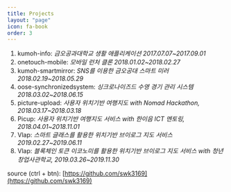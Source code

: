 ```yaml
---
title: Projects
layout: "page"
icon: fa-book
order: 3
---
```


1. kumoh-info: *금오공과대학교 생활 애플리케이션
2017.07.07~2017.09.01*
2. onetouch-mobile: *모바일 런처 클론
2018.01.02~2018.02.27*
3. kumoh-smartmirror: *SNS를 이용한 금오공대 스마트 미러
2018.02.19~2018.05.29*
4. oose-synchronizedsystem: *싱크로나이즈드 수영 경기 관리 시스템
2018.03.02~2018.06.15*
5. picture-upload: *사용자 위치기반 여행지도
with Nomad Hackathon, 2018.03.17~2018.03.18*
6. Picup: *사용자 위치기반 여행지도 서비스
with 한이음 ICT 멘토링, 2018.04.01~2018.11.01*
7. Vlap: *스마트 글래스를 활용한 위치기반 브이로그 지도 서비스
2019.02.27~2019.06.11*
8. Vlap: *블록체인 토큰 이코노미를 활용한 위치기반 브이로그 지도 서비스
with 청년창업사관학교, 2019.03.26~2019.11.30*

source (ctrl + btn): [https://github.com/swk3169](https://github.com/swk3169)

